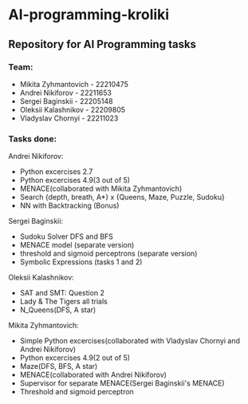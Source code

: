 # AI-programming-kroliki


## Repository for AI Programming tasks


### Team: 
- Mikita Zyhmantovich - 22210475
- Andrei Nikiforov - 22211653
- Sergei Baginskii - 22205148
- Oleksii Kalashnikov - 22209805
- Vladyslav Chornyi - 22211023


### Tasks done:
Andrei Nikiforov:
* Python excercises 2.7
* Python excercises 4.9(3 out of 5)
* MENACE(collaborated with Mikita Zyhmantovich)
* Search {depth, breath, A*} x {Queens, Maze, Puzzle, Sudoku}
* NN with Backtracking (Bonus)

Sergei Baginskii:
* Sudoku Solver DFS and BFS
* MENACE model (separate version)
* threshold and sigmoid perceptrons (separate   version)
* Symbolic Expressions (tasks 1 and 2)

Oleksii Kalashnikov:
* SAT and SMT: Question 2
* Lady & The Tigers all trials
* N_Queens(DFS, A star)

 Mikita Zyhmantovich: 
* Simple Python excercises(collaborated with Vladyslav Chornyi and Andrei Nikiforov)
* Python excercises 4.9(2 out of 5)
* Maze(DFS, BFS, A star)
* MENACE(collaborated with Andrei Nikiforov)
* Supervisor for separate MENACE(Sergei Baginskii's MENACE)
* Threshold and sigmoid perceptron
